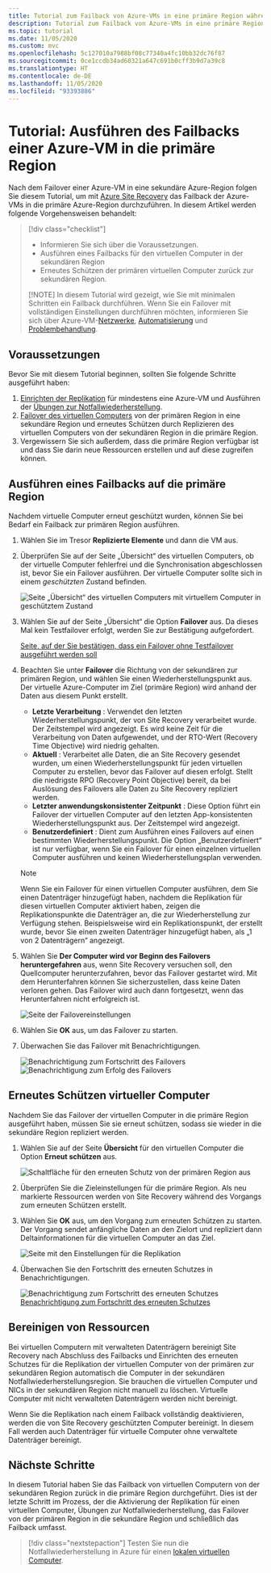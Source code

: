 ```yaml
---
title: Tutorial zum Failback von Azure-VMs in eine primäre Region während der Notfallwiederherstellung mit Azure Site Recovery.
description: Tutorial zum Failback von Azure-VMs in eine primäre Region mit Azure Site Recovery.
ms.topic: tutorial
ms.date: 11/05/2020
ms.custom: mvc
ms.openlocfilehash: 5c127010a7988bf08c77340a4fc10bb32dc76f87
ms.sourcegitcommit: 0ce1ccdb34ad60321a647c691b0cff3b9d7a39c8
ms.translationtype: HT
ms.contentlocale: de-DE
ms.lasthandoff: 11/05/2020
ms.locfileid: "93393886"
---
```

# <a name="tutorial-fail-back-azure-vm-to-the-primary-region"></a>Tutorial: Ausführen des Failbacks einer Azure-VM in die primäre Region

Nach dem Failover einer Azure-VM in eine sekundäre Azure-Region folgen Sie diesem Tutorial, um mit [Azure Site Recovery](site-recovery-overview.md) das Failback der Azure-VMs in die primäre Azure-Region durchzuführen.  In diesem Artikel werden folgende Vorgehensweisen behandelt:

> [!div class="checklist"]
> 
> * Informieren Sie sich über die Voraussetzungen.
> * Ausführen eines Failbacks für den virtuellen Computer in der sekundären Region
> * Erneutes Schützen der primären virtuellen Computer zurück zur sekundären Region.
> 
> [!NOTE]
> In diesem Tutorial wird gezeigt, wie Sie mit minimalen Schritten ein Failback durchführen. Wenn Sie ein Failover mit vollständigen Einstellungen durchführen möchten, informieren Sie sich über Azure-VM-[Netzwerke](azure-to-azure-about-networking.md), [Automatisierung](azure-to-azure-powershell.md) und [Problembehandlung](azure-to-azure-troubleshoot-errors.md).



## <a name="prerequisites"></a>Voraussetzungen

Bevor Sie mit diesem Tutorial beginnen, sollten Sie folgende Schritte ausgeführt haben:

1. [Einrichten der Replikation](azure-to-azure-tutorial-enable-replication.md) für mindestens eine Azure-VM und Ausführen der [Übungen zur Notfallwiederherstellung](azure-to-azure-tutorial-dr-drill.md).
2. [Failover des virtuellen Computers](azure-to-azure-tutorial-failover-failback.md) von der primären Region in eine sekundäre Region und erneutes Schützen durch Replizieren des virtuellen Computers von der sekundären Region in die primäre Region. 
3. Vergewissern Sie sich außerdem, dass die primäre Region verfügbar ist und dass Sie darin neue Ressourcen erstellen und auf diese zugreifen können.

## <a name="fail-back-to-the-primary-region"></a>Ausführen eines Failbacks auf die primäre Region

Nachdem virtuelle Computer erneut geschützt wurden, können Sie bei Bedarf ein Failback zur primären Region ausführen.

1. Wählen Sie im Tresor **Replizierte Elemente** und dann die VM aus.

2. Überprüfen Sie auf der Seite „Übersicht“ des virtuellen Computers, ob der virtuelle Computer fehlerfrei und die Synchronisation abgeschlossen ist, bevor Sie ein Failover ausführen. Der virtuelle Computer sollte sich in einem *geschützten* Zustand befinden.

    ![Seite „Übersicht“ des virtuellen Computers mit virtuellem Computer in geschütztem Zustand](./media/azure-to-azure-tutorial-failback/protected-state.png)

3. Wählen Sie auf der Seite „Übersicht“ die Option **Failover** aus. Da dieses Mal kein Testfailover erfolgt, werden Sie zur Bestätigung aufgefordert.

    [Seite, auf der Sie bestätigen, dass ein Failover ohne Testfailover ausgeführt werden soll](./media/azure-to-azure-tutorial-failback/no-test.png)

4. Beachten Sie unter **Failover** die Richtung von der sekundären zur primären Region, und wählen Sie einen Wiederherstellungspunkt aus. Der virtuelle Azure-Computer im Ziel (primäre Region) wird anhand der Daten aus diesem Punkt erstellt.
   - **Letzte Verarbeitung** : Verwendet den letzten Wiederherstellungspunkt, der von Site Recovery verarbeitet wurde. Der Zeitstempel wird angezeigt. Es wird keine Zeit für die Verarbeitung von Daten aufgewendet, und der RTO-Wert (Recovery Time Objective) wird niedrig gehalten.
   -  **Aktuell** : Verarbeitet alle Daten, die an Site Recovery gesendet wurden, um einen Wiederherstellungspunkt für jeden virtuellen Computer zu erstellen, bevor das Failover auf diesen erfolgt. Stellt die niedrigste RPO (Recovery Point Objective) bereit, da bei Auslösung des Failovers alle Daten zu Site Recovery repliziert werden.
   - **Letzter anwendungskonsistenter Zeitpunkt** : Diese Option führt ein Failover der virtuellen Computer auf den letzten App-konsistenten Wiederherstellungspunkt aus. Der Zeitstempel wird angezeigt.
   - **Benutzerdefiniert** : Dient zum Ausführen eines Failovers auf einen bestimmten Wiederherstellungspunkt. Die Option „Benutzerdefiniert“ ist nur verfügbar, wenn Sie ein Failover für einen einzelnen virtuellen Computer ausführen und keinen Wiederherstellungsplan verwenden.

    > [!NOTE]
    > Wenn Sie ein Failover für einen virtuellen Computer ausführen, dem Sie einen Datenträger hinzugefügt haben, nachdem die Replikation für diesen virtuellen Computer aktiviert haben, zeigen die Replikationspunkte die Datenträger an, die zur Wiederherstellung zur Verfügung stehen. Beispielsweise wird ein Replikationspunkt, der erstellt wurde, bevor Sie einen zweiten Datenträger hinzugefügt haben, als „1 von 2 Datenträgern“ angezeigt.

4. Wählen Sie **Der Computer wird vor Beginn des Failovers heruntergefahren** aus, wenn Site Recovery versuchen soll, den Quellcomputer herunterzufahren, bevor das Failover gestartet wird. Mit dem Herunterfahren können Sie sicherzustellen, dass keine Daten verloren gehen. Das Failover wird auch dann fortgesetzt, wenn das Herunterfahren nicht erfolgreich ist. 

    ![Seite der Failovereinstellungen](./media/azure-to-azure-tutorial-failback/failover.png)    

3. Wählen Sie **OK** aus, um das Failover zu starten.
4. Überwachen Sie das Failover mit Benachrichtigungen.

    ![Benachrichtigung zum Fortschritt des Failovers](./media/azure-to-azure-tutorial-failback/notification-progress.png)  
    ![Benachrichtigung zum Erfolg des Failovers](./media/azure-to-azure-tutorial-failback/notification-success.png)   

## <a name="reprotect-vms"></a>Erneutes Schützen virtueller Computer

Nachdem Sie das Failover der virtuellen Computer in die primäre Region ausgeführt haben, müssen Sie sie erneut schützen, sodass sie wieder in die sekundäre Region repliziert werden.

1. Wählen Sie auf der Seite **Übersicht** für den virtuellen Computer die Option **Erneut schützen** aus.

    ![Schaltfläche für den erneuten Schutz von der primären Region aus](./media/azure-to-azure-tutorial-failback/reprotect.png)  

2. Überprüfen Sie die Zieleinstellungen für die primäre Region. Als neu markierte Ressourcen werden von Site Recovery während des Vorgangs zum erneuten Schützen erstellt.
3. Wählen Sie **OK** aus, um den Vorgang zum erneuten Schützen zu starten. Der Vorgang sendet anfängliche Daten an den Zielort und repliziert dann Deltainformationen für die virtuellen Computer an das Ziel.

     ![Seite mit den Einstellungen für die Replikation](./media/azure-to-azure-tutorial-failback/replication-settings.png) 

4. Überwachen Sie den Fortschritt des erneuten Schutzes in Benachrichtigungen. 

    ![Benachrichtigung zum Fortschritt des erneuten Schutzes](./media/azure-to-azure-tutorial-failback/notification-reprotect-start.png) [Benachrichtigung zum Fortschritt des erneuten Schutzes](./media/azure-to-azure-tutorial-failback/notification-reprotect-finish.png)
    
  

## <a name="clean-up-resources"></a>Bereinigen von Ressourcen

Bei virtuellen Computern mit verwalteten Datenträgern bereinigt Site Recovery nach Abschluss des Failbacks und Einrichten des erneuten Schutzes für die Replikation der virtuellen Computer von der primären zur sekundären Region automatisch die Computer in der sekundären Notfallwiederherstellungsregion. Sie brauchen die virtuellen Computer und NICs in der sekundären Region nicht manuell zu löschen. Virtuelle Computer mit nicht verwalteten Datenträgern werden nicht bereinigt.

Wenn Sie die Replikation nach einem Failback vollständig deaktivieren, werden die von Site Recovery geschützten Computer bereinigt. In diesem Fall werden auch Datenträger für virtuelle Computer ohne verwaltete Datenträger bereinigt. 
 
## <a name="next-steps"></a>Nächste Schritte

In diesem Tutorial haben Sie das Failback von virtuellen Computern von der sekundären Region zurück in die primäre Region durchgeführt. Dies ist der letzte Schritt im Prozess, der die Aktivierung der Replikation für einen virtuellen Computer, Übungen zur Notfallwiederherstellung, das Failover von der primären Region in die sekundäre Region und schließlich das Failback umfasst.

> [!div class="nextstepaction"]
> Testen Sie nun die Notfallwiederherstellung in Azure für einen [lokalen virtuellen Computer](vmware-azure-tutorial-prepare-on-premises.md).

